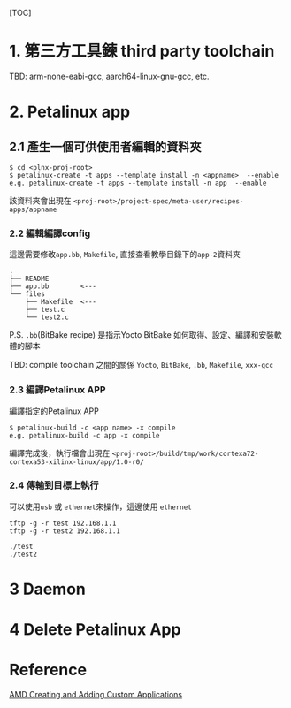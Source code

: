 [TOC]

# 1. 第三方工具鍊 third party toolchain
TBD: arm-none-eabi-gcc, aarch64-linux-gnu-gcc, etc.



# 2. Petalinux app
## 2.1 產生一個可供使用者編輯的資料夾
```
$ cd <plnx-proj-root>
$ petalinux-create -t apps --template install -n <appname>  --enable
e.g. petalinux-create -t apps --template install -n app  --enable
```
該資料夾會出現在 `<proj-root>/project-spec/meta-user/recipes-apps/appname`

### 2.2 編輯編譯config
這邊需要修改`app.bb`, `Makefile`, 直接查看教學目錄下的`app-2`資料夾
```
.
├── README
├── app.bb        <---
└── files
    ├── Makefile  <---
    ├── test.c
    └── test2.c

```
P.S. `.bb`(BitBake recipe) 是指示Yocto BitBake 如何取得、設定、編譯和安裝軟體的腳本

TBD: compile toolchain 之間的關係 `Yocto`, `BitBake`, `.bb`, `Makefile`, `xxx-gcc`

### 2.3 編譯Petalinux APP

編譯指定的Petalinux APP
```
$ petalinux-build -c <app name> -x compile
e.g. petalinux-build -c app -x compile
```
編譯完成後，執行檔會出現在 `<proj-root>/build/tmp/work/cortexa72-cortexa53-xilinx-linux/app/1.0-r0/`

### 2.4 傳輸到目標上執行
可以使用`usb` 或 `ethernet`來操作，這邊使用 `ethernet`
```
tftp -g -r test 192.168.1.1
tftp -g -r test2 192.168.1.1

./test
./test2
```

# 3 Daemon

# 4 Delete Petalinux App

# Reference
[AMD Creating and Adding Custom Applications](https://docs.amd.com/r/en-US/ug1144-petalinux-tools-reference-guide/Creating-and-Adding-Custom-Applications)